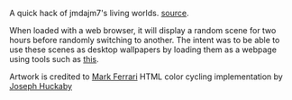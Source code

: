 A quick hack of jmdajm7's living worlds. [source](https://github.com/jmdajm7/living-worlds). 

When loaded with a web browser, it will display a random scene for two hours before randomly switching to another.
The intent was to be able to use these scenes as desktop wallpapers by loading them as a webpage using tools such as [this](https://store.kde.org/p/2137308).


Artwork is credited to [Mark Ferrari](https://www.markferrari.com/recent-artwork) 
HTML color cycling implementation by [Joseph Huckaby](http://www.effectgames.com/demos/worlds/)
